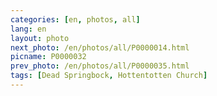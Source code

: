 ```yaml
---
categories: [en, photos, all]
lang: en
layout: photo
next_photo: /en/photos/all/P0000014.html
picname: P0000032
prev_photo: /en/photos/all/P0000035.html
tags: [Dead Springbock, Hottentotten Church]
---
```

